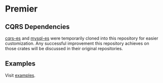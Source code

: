 # Premier

## CQRS Dependencies

[cqrs-es](https://github.com/serverlesstechnology/cqrs) and [mysql-es](https://github.com/serverlesstechnology/mysql-es) were temporarily cloned into this repository for easier customization. Any successful improvement this repository achieves on those crates will be discussed in their original repositories.

## Examples

Visit [examples](examples/keycloak-mysql).

